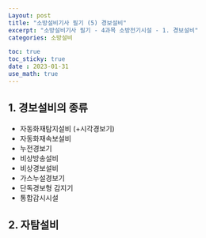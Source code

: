 ```yaml
---
Layout: post
title: "소방설비기사 필기 (5) 경보설비"
excerpt: "소방설비기사 필기 - 4과목 소방전기시설 - 1. 경보설비"
categories: 소방설비

toc: true
toc_sticky: true
date : 2023-01-31
use_math: true
---
```



## 1. 경보설비의 종류
- 자동화재탐지설비 (+시각경보기)
- 자동화재속보설비
- 누전경보기
- 비상방송설비
- 비상경보설비 
- 가스누설경보기 
- 단독경보형 감지기
- 통합감시시설

## 2. 자탐설비
